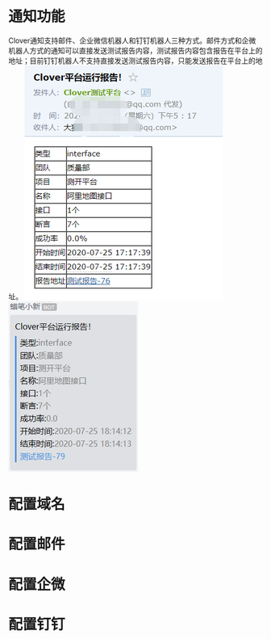 # 通知功能
Clover通知支持邮件、企业微信机器人和钉钉机器人三种方式。邮件方式和企微机器人方式的通知可以直接发送测试报告内容，测试报告内容包含报告在平台上的地址；目前钉钉机器人不支持直接发送测试报告内容，只能发送报告在平台上的地址。
![email](images/mail-notify.png "邮件通知")
![wechat](images/wechat-notify.png "微信通知")
# 配置域名
# 配置邮件
# 配置企微
# 配置钉钉
